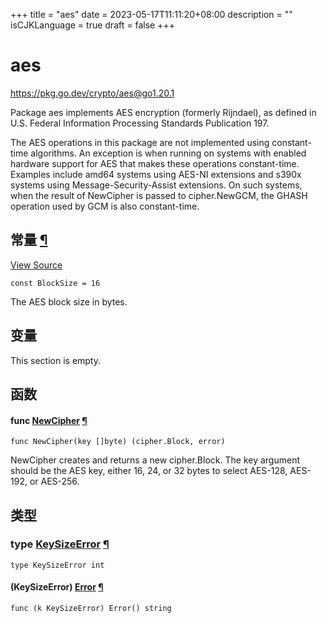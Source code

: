 +++
title = "aes"
date = 2023-05-17T11:11:20+08:00
description = ""
isCJKLanguage = true
draft = false
+++
# aes

https://pkg.go.dev/crypto/aes@go1.20.1



Package aes implements AES encryption (formerly Rijndael), as defined in U.S. Federal Information Processing Standards Publication 197.

The AES operations in this package are not implemented using constant-time algorithms. An exception is when running on systems with enabled hardware support for AES that makes these operations constant-time. Examples include amd64 systems using AES-NI extensions and s390x systems using Message-Security-Assist extensions. On such systems, when the result of NewCipher is passed to cipher.NewGCM, the GHASH operation used by GCM is also constant-time.








## 常量 [¶](https://pkg.go.dev/crypto/aes@go1.20.1#pkg-constants)

[View Source](https://cs.opensource.google/go/go/+/go1.20.1:src/crypto/aes/cipher.go;l=15)

```
const BlockSize = 16
```

The AES block size in bytes.

## 变量

This section is empty.

## 函数

#### func [NewCipher](https://cs.opensource.google/go/go/+/go1.20.1:src/crypto/aes/cipher.go;l=33) [¶](https://pkg.go.dev/crypto/aes@go1.20.1#NewCipher)

```
func NewCipher(key []byte) (cipher.Block, error)
```

NewCipher creates and returns a new cipher.Block. The key argument should be the AES key, either 16, 24, or 32 bytes to select AES-128, AES-192, or AES-256.

## 类型

### type [KeySizeError](https://cs.opensource.google/go/go/+/go1.20.1:src/crypto/aes/cipher.go;l=23) [¶](https://pkg.go.dev/crypto/aes@go1.20.1#KeySizeError)

```
type KeySizeError int
```

#### (KeySizeError) [Error](https://cs.opensource.google/go/go/+/go1.20.1:src/crypto/aes/cipher.go;l=25) [¶](https://pkg.go.dev/crypto/aes@go1.20.1#KeySizeError.Error)

```
func (k KeySizeError) Error() string
```